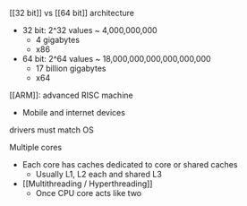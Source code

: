 

[[32 bit]] vs [[64 bit]] architecture
- 32 bit: 2^32 values ~ 4,000,000,000
	- 4 gigabytes
	- x86
- 64 bit: 2^64 values ~ 18,000,000,000,000,000,000
	- 17 billion gigabytes
	- x64

[[ARM]]: advanced RISC machine
- Mobile and internet devices 

drivers must match OS

Multiple cores
- Each core has caches dedicated to core or shared caches 
	- Usually L1, L2 each and shared L3
- [[Multithreading / Hyperthreading]]
	- Once CPU core acts like two


